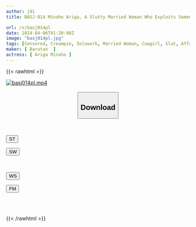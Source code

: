 ```yaml
---
author: j91
title: BASJ-014 Minaho Ariga, A Slutty Married Woman Who Exploits Semen As She Pleases Because She Is A Man She Will Never Meet Again

url: /v/basj014pl
date: 2024-04-06T01:20:00Z
image: "basj014pl.jpg"
tags: [Censored, Creampie, Solowork, Married Woman, Cowgirl, Slut, Affair	]
maker: [ Barutan  ]
actress: [ Ariga Minaho ]
---
```



{{< rawhtml >}}

<div class="video" data-videoid="zb8ka9ALQ2syeD">
    <a href="javascript:;">
        <img src="/v/basj014pl/basj014pl.jpg" width="WIDTH" height="HEIGHT" alt="basj014pl.mp4" loading="lazy">
    </a>
</div>

<script type="text/javascript" src="https://j91.asia/asset/on-demand-st.js"></script>

<br>
  <link rel="stylesheet" href="https://j91.asia/asset/bs5.css">
  
  <center>
  <button class="btn btn-primary" type="button" data-bs-toggle="collapse" data-bs-target=".multi-collapse" aria-expanded="false" aria-controls="multiCollapseExample1 multiCollapseExample2"><h2>Download</h2></button></center>
</p>
<div class="row">
  <div class="col">
    <div class="collapse multi-collapse" id="multiCollapseExample1">
      <div class="card card-body">
	      	      <br>
<div class="buttons">  
<p><a href="https://streamtape.to/v/zb8ka9ALQ2syeD" target="_blank"><button class="btn-hover color-3"><i class="fa fa-download"></i> ST</button></a></p>
<p><a href="https://asnwish.com/bl4y8bhqgpuw" target="_blank"><button class="btn-hover color-2"><i class="fa fa-download"></i> SW</button></a></p></div>
    </div>
  </div>
</div>
  <div class="col">
    <div class="collapse multi-collapse" id="multiCollapseExample2">
      <div class="card card-body">
	      <br>
<div class="buttons">
<p><a href="https://wolfstream.tv/xbvkpll77qfq"><button class="btn-hover color-9"><i class="fa fa-download"></i> WS</button></a></p>
<p><a href="https://filemoon.sx/d/96u054p01taw"><button class="btn-hover color-8"><i class="fa fa-download"></i> FM</button></a></p></div>
<br><br>
      </div>
    </div>
  </div>
</div>

{{< /rawhtml >}}